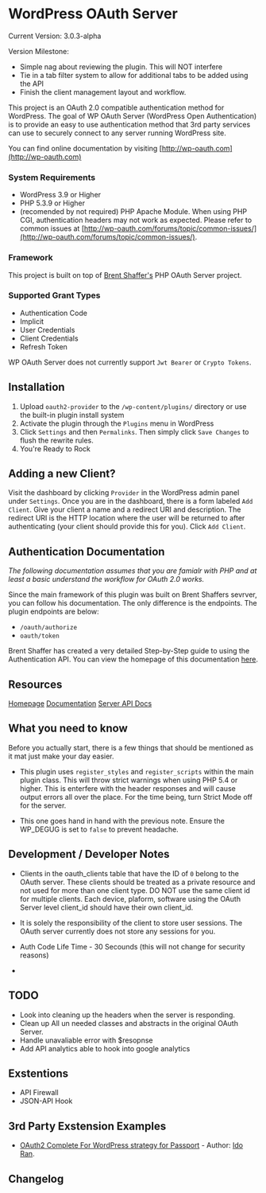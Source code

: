 # WordPress OAuth Server

Current Version: 3.0.3-alpha

Version Milestone:
* Simple nag about reviewing the plugin. This will NOT interfere
* Tie in a tab filter system to allow for additional tabs to be added using the API
* Finish the client management layout and workflow.

This project is an OAuth 2.0 compatible authentication method for WordPress. The goal of WP OAuth Server 
(WordPress Open Authentication) is to provide an easy to use authentication method that 3rd party services can use to securely connect to any server running WordPress site.

You can find online documentation by visiting [http://wp-oauth.com](http://wp-oauth.com)


### System Requirements

* WordPress 3.9 or Higher
* PHP 5.3.9 or Higher
* (recomended by not required) PHP Apache Module. When using PHP CGI, authentication headers may not work as expected. Please refer to common issues at [http://wp-oauth.com/forums/topic/common-issues/](http://wp-oauth.com/forums/topic/common-issues/).


### Framework

This project is built on top of [Brent Shaffer's](https://github.com/bshaffer) PHP OAuth Server project.

### Supported Grant Types
* Authentication Code
* Implicit 
* User Credentials
* Client Credentials
* Refresh Token

WP OAuth Server does not currently support `Jwt Bearer` or `Crypto Tokens`.

## Installation

1. Upload `oauth2-provider` to the `/wp-content/plugins/` directory or use the built-in plugin install system
1. Activate the plugin through the `Plugins` menu in WordPress
1. Click `Settings` and then `Permalinks`. Then simply click `Save Changes` to flush the rewrite rules.
1. You're Ready to Rock


## Adding a new Client?

Visit the dashboard by clicking `Provider` in the WordPress admin panel under `Settings`. Once you are in the dashboard, there is a form labeled `Add Client`. Give your client a name and a redirect URI and description. The redirect URI is the HTTP location where the user will be returned to after authenticating (your client should provide this for you). Click `Add Client`.

## Authentication Documentation

*The following documentation assumes that you are famialr with PHP and at least a basic understand the workflow for OAuth 2.0 works.*

Since the main framework of this plugin was built on Brent Shaffers sevrver, you can follow his documentation. The only difference is the endpoints. The plugin endpoints are below:

- `/oauth/authorize`
- `oauth/token`

Brent Shaffer has created a very detailed Step-by-Step guide to using the Authentication API. You can view the 
homepage of this documentation [here](http://bshaffer.github.io/oauth2-server-php-docs/cookbook/). 



## Resources

[Homepage](http://wp-oauth.com)
[Documentation](http://wp-oauth.com/documentation/)
[Server API Docs](http://wp-oauth.com/documentation/server-api/)

## What you need to know

Before you actually start, there is a few things that should be mentioned as it mat just make your day easier.

* This plugin uses `register_styles` and `register_scripts` within the main plugin class. This will throw strict warnings when using PHP 5.4 or higher. This is enterfere with the header responses and will cause output errors all over the place. For the time being, turn Strict Mode off for the server. 

* This one goes hand in hand with the previous note. Ensure the WP_DEGUG is set to `false` to prevent headache.

## Development / Developer Notes

* Clients in the oauth_clients table that have the ID of `0` belong to the OAuth server. These clients should be treated as a private resource and not used for more than one client type. DO NOT use the same client id for multiple clients. Each device, plaform, software using the OAuth Server level client_id should have their own client_id.

* It is solely the responsibility of the client to store user sessions. The OAuth server currently does not store any sessions for you.

* Auth Code Life Time - 30 Secounds (this will not change for security reasons)

* 

## TODO

* Look into cleaning up the headers when the server is responding.
* Clean up All un needed classes and abstracts in the original OAuth Server.
* Handle unavaliable error with $resopnse
* Add API analytics able to hook into google analytics

## Exstentions

* API Firewall
* JSON-API Hook

## 3rd Party Exstension Examples

* [OAuth2 Complete For WordPress strategy for Passport](https://www.npmjs.com/package/passport-oauth2-complete-for-wordpress) - Author: [Ido Ran](http://github.com/ido-ran).

## Changelog
